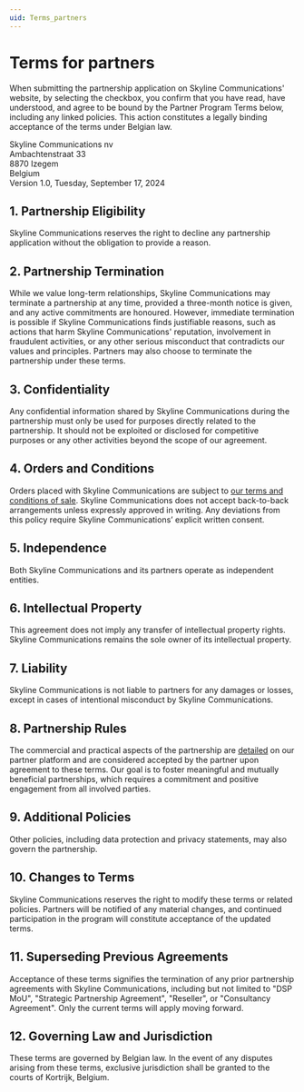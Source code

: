 ```yaml
---
uid: Terms_partners
---
```


# Terms for partners

When submitting the partnership application on Skyline Communications' website, by selecting the checkbox, you confirm that you have read, have understood, and agree to be bound by the Partner Program Terms below, including any linked policies. This action constitutes a legally binding acceptance of the terms under Belgian law.

Skyline Communications nv\
Ambachtenstraat 33\
8870 Izegem\
Belgium\
Version 1.0, Tuesday, September 17, 2024

## 1. Partnership Eligibility

Skyline Communications reserves the right to decline any partnership application without the obligation to provide a reason.

## 2. Partnership Termination

While we value long-term relationships, Skyline Communications may terminate a partnership at any time, provided a three-month notice is given, and any active commitments are honoured. However, immediate termination is possible if Skyline Communications finds justifiable reasons, such as actions that harm Skyline Communications' reputation, involvement in fraudulent activities, or any other serious misconduct that contradicts our values and principles. Partners may also choose to terminate the partnership under these terms.

## 3. Confidentiality

Any confidential information shared by Skyline Communications during the partnership must only be used for purposes directly related to the partnership. It should not be exploited or disclosed for competitive purposes or any other activities beyond the scope of our agreement.

## 4. Orders and Conditions

Orders placed with Skyline Communications are subject to [our terms and conditions of sale](xref:Terms_of_Sale). Skyline Communications does not accept back-to-back arrangements unless expressly approved in writing. Any deviations from this policy require Skyline Communications’ explicit written consent.

## 5. Independence

Both Skyline Communications and its partners operate as independent entities.

## 6. Intellectual Property

This agreement does not imply any transfer of intellectual property rights. Skyline Communications remains the sole owner of its intellectual property.

## 7. Liability

Skyline Communications is not liable to partners for any damages or losses, except in cases of intentional misconduct by Skyline Communications.

## 8. Partnership Rules

The commercial and practical aspects of the partnership are [detailed](xref:About_Partner_Program) on our partner platform and are considered accepted by the partner upon agreement to these terms. Our goal is to foster meaningful and mutually beneficial partnerships, which requires a commitment and positive engagement from all involved parties.

## 9. Additional Policies

Other policies, including data protection and privacy statements, may also govern the partnership.

## 10. Changes to Terms

Skyline Communications reserves the right to modify these terms or related policies. Partners will be notified of any material changes, and continued participation in the program will constitute acceptance of the updated terms.

## 11. Superseding Previous Agreements

Acceptance of these terms signifies the termination of any prior partnership agreements with Skyline Communications, including but not limited to "DSP MoU", "Strategic Partnership Agreement", "Reseller", or "Consultancy Agreement". Only the current terms will apply moving forward.

## 12. Governing Law and Jurisdiction

These terms are governed by Belgian law. In the event of any disputes arising from these terms, exclusive jurisdiction shall be granted to the courts of Kortrijk, Belgium.
